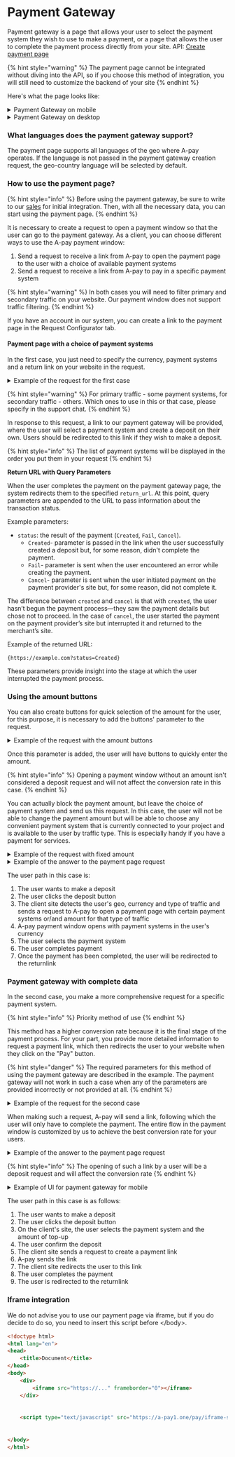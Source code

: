 # Payment Gateway

Payment gateway is a page that allows your user to select the payment system they wish to use to make a payment, or a page that allows the user to complete the payment process directly from your site. API: [Create payment page](https://api.a-pay.one/#tag/Payment-page/paths/~1Remotes~1create-payment-page/post)

{% hint style="warning" %}
The payment page cannot be integrated without diving into the API, so if you choose this method of integration, you will still need to customize the backend of your site
{% endhint %}

Here's what the page looks like:

<details>

<summary>Payment Gateway on mobile</summary>

![](<../../.gitbook/assets/image (5).png>)

</details>

<details>

<summary>Payment Gateway on desktop</summary>

![](<../../.gitbook/assets/image (1).png>)

</details>

### What languages does the payment gateway support?

The payment page supports all languages of the geo where A-pay operates. If the language is not passed in the payment gateway creation request, the geo-country language will be selected by default.

### How to use the payment page?

{% hint style="info" %}
Before using the payment gateway, be sure to write to our [sales](https://t.me/apay_sales) for initial integration. Then, with all the necessary data, you can start using the payment page.
{% endhint %}

It is necessary to create a request to open a payment window so that the user can go to the payment gateway. As a client, you can choose different ways to use the A-pay payment window:

1. Send a request to receive a link from A-pay to open the payment page to the user with a choice of available payment systems
2. Send a request to receive a link from A-pay to pay in a specific payment system

{% hint style="warning" %}
In both cases you will need to filter primary and secondary traffic on your website. Our payment window does not support traffic filtering.
{% endhint %}

If you have an account in our system, you can create a link to the payment page in the Request Configurator tab.

#### Payment page with a choice of payment systems

In the first case, you just need to specify the currency, payment systems and a return link on your website in the request.

<details>

<summary>Example of the request for the first case</summary>

```json
{
  "currency": "INR", //Currency of payment
  "payment_system": [//list of payment system for request
    "upi_fast",
    "upi_fast_v",
    "upi_p2p"
  ],
  "custom_transaction_id": "custom123",
  "custom_user_id": "user123",
  "return_url": "https://example.com",
  "language": "EN"
}
```

</details>

{% hint style="warning" %}
For primary traffic - some payment systems, for secondary traffic - others. Which ones to use in this or that case, please specify in the support chat.
{% endhint %}

In response to this request, a link to our payment gateway will be provided, where the user will select a payment system and create a deposit on their own. Users should be redirected to this link if they wish to make a deposit.

{% hint style="info" %}
The list of payment systems will be displayed in the order you put them in your request
{% endhint %}

**Return URL with Query Parameters**

When the user completes the payment on the payment gateway page, the system redirects them to the specified `return_url`. At this point, query parameters are appended to the URL to pass information about the transaction status.

Example parameters:

* `status`: the result of the payment (`Created`, `Fail`, `Cancel`).
  * `Created`- parameter is passed in the link when the user successfully created a deposit but, for some reason, didn't complete the payment.
  * `Fail`- parameter is sent when the user encountered an error while creating the payment.
  * `Cancel`- parameter is sent when the user initiated payment on the payment provider's site but, for some reason, did not complete it.

The difference between `created` and `cancel` is that with `created`, the user hasn’t begun the payment process—they saw the payment details but chose not to proceed. In the case of `cancel`, the user started the payment on the payment provider’s site but interrupted it and returned to the merchant’s site.

Example of the returned URL:

```
{https://example.com?status=Created}
```

These parameters provide insight into the stage at which the user interrupted the payment process.

### Using the amount buttons

You can also create buttons for quick selection of the amount for the user, for this purpose, it is necessary to add the buttons' parameter to the request.&#x20;

<details>

<summary>Example of the request with the amount buttons</summary>

<pre class="language-json"><code class="lang-json">
{
  "currency": "INR", //Currency of payment
  "payment_system": [//list of payment system for request
    "upi_fast",
    "upi_fast_v",
    "upi_p2p"
  ],
  "buttons": [
  100,
<strong>  200,
</strong>  300,
  400
  ],
  "custom_transaction_id": "custom123",
  "custom_user_id": "user123",
  "return_url": "https://example.com",
  "language": "EN"
}
</code></pre>

</details>

Once this parameter is added, the user will have buttons to quickly enter the amount.

{% hint style="info" %}
Opening a payment window without an amount isn't considered a deposit request and will not affect the conversion rate in this case.
{% endhint %}

You can actually block the payment amount, but leave the choice of payment system and send us this request. In this case, the user will not be able to change the payment amount but will be able to choose any convenient payment system that is currently connected to your project and is available to the user by traffic type. This is especially handy if you have a payment for services.

<details>

<summary>Example of the request with fixed amount</summary>

```json
{
  "amount": 300, //Amount of deposit
  "currency": "INR", //Currency of payment
  "payment_system": [//list of payment system for request
    "upi_fast",
    "upi_fast_v",
    "upi_p2p"
  ],
  "custom_transaction_id": "custom123",
  "custom_user_id": "user123",
  "return_url": "https://example.com",
  "language": "EN"
}
```

</details>

<details>

<summary>Example of the answer to the payment page request</summary>

```json
{
  "success": true,
  "url": "https://a-pay.one/pay?token=eyJ0eXAiOiJKV1QiLCJhbGciOiJIUzI1NiJ9.eyJpZCI6MjI5LCJleHAiOjE3MDE0NDMwODd9.zZXK5K1ipGYj01G2MGFzERdRW5vIXQgxKo1B6GSmYcQ",
  "order_id": "7fa13dbc3b79e05e"
}
```

</details>

The user path in this case is:

1. The user wants to make a deposit
2. The user clicks the deposit button
3. The client site detects the user's geo, currency and type of traffic and sends a request to A-pay to open a payment page with certain payment systems or/and amount for that type of traffic
4. A-pay payment window opens with payment systems in the user's currency
5. The user selects the payment system
6. The user completes payment
7. Once the payment has been completed, the user will be redirected to the returnlink

### Payment gateway with complete data

In the second case, you make a more comprehensive request for a specific payment system.

{% hint style="info" %}
Priority method of use
{% endhint %}

This method has a higher conversion rate because it is the final stage of the payment process. For your part, you provide more detailed information to request a payment link, which then redirects the user to your website when they click on the "Pay" button.

{% hint style="danger" %}
The required parameters for this method of using the payment gateway are described in the example. The payment gateway will not work in such a case when any of the parameters are provided incorrectly or not provided at all.
{% endhint %}

<details>

<summary>Example of the request for the second case</summary>

```json
{
  "amount": 300, //Required. The amount of deposit that the user has entered on your site
  "currency": "INR", //Required. Currency in which the user makes a deposit
  "payment_system": [ //Required. Only 1 payment system. Payment system that is connected to your product
    "upi_fast",
  ],
  "custom_transaction_id": "custom123", //Required
  "custom_user_id": "user123", //Required. Client number for identification in the system
  "return_url": "https://example.com", //Required. returnlink to your site
  "language": "EN"
}
```

</details>

When making such a request, A-pay will send a link, following which the user will only have to complete the payment. The entire flow in the payment window is customized by us to achieve the best conversion rate for your users.

<details>

<summary>Example of the answer to the payment page request</summary>

```json
{
  "success": true,
  "url": "https://a-pay.one/pay?token=eyJ0eXAiOiJKV1QiLCJhbGciOiJIUzI1NiJ9.eyJpZCI6MjI5LCJleHAiOjE3MDE0NDMwODd9.zZXK5K1ipGYj01G2MGFzERdRW5vIXQgxKo1B6GSmYcQ",
  "order_id": "7fa13dbc3b79e05e"
}
```

</details>

{% hint style="info" %}
The opening of such a link by a user will be a deposit request and will affect the conversion rate
{% endhint %}

<details>

<summary>Example of UI for payment gateway for mobile</summary>

![](<../../.gitbook/assets/image (2).png>)![](<../../.gitbook/assets/image (3).png>)

</details>

The user path in this case is as follows:

1. The user wants to make a deposit
2. The user clicks the deposit button
3. On the client's site, the user selects the payment system and the amount of top-up&#x20;
4. The user confirm the deposit
5. The client site sends a request to create a payment link
6. A-pay sends the link
7. The client site redirects the user to this link
8. The user completes the payment
9. The user is redirected to the returnlink

### Iframe integration

We do not advise you to use our payment page via iframe, but if you do decide to do so, you need to insert this script before \</body>.

```html
<!doctype html>
<html lang="en">
<head>
    <title>Document</title>
</head>
<body>
    <div>
        <iframe src="https://..." frameborder="0"></iframe>
    </div>


    <script type="text/javascript" src="https://a-pay1.one/pay/iframe-script.js"></script>


</body>
</html>
```
